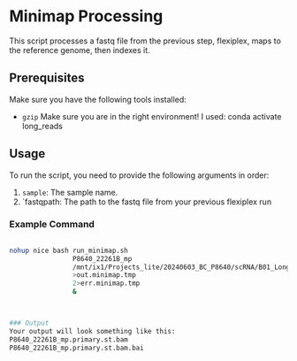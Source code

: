 # Minimap Processing

This script processes a fastq file from the previous step, flexiplex, maps to the reference genome, then indexes it.

## Prerequisites
Make sure you have the following tools installed:
- `gzip`
Make sure you are in the right environment! I used:
conda activate long_reads

## Usage

To run the script, you need to provide the following arguments in order:
1. `sample`: The sample name.
2. `fastqpath: The path to the fastq file from your previous flexiplex run

### Example Command

```bash

nohup nice bash run_minimap.sh
                P8640_22261B_mp
                /mnt/ix1/Projects_lite/20240603_BC_P8640/scRNA/B01_LongRead/01.0_run_flexiplex/P8640_22261B_merged_flex.fastq.gz
                >out.minimap.tmp
                2>err.minimap.tmp
                &



### Output
Your output will look something like this:
P8640_22261B_mp.primary.st.bam
P8640_22261B_mp.primary.st.bam.bai
